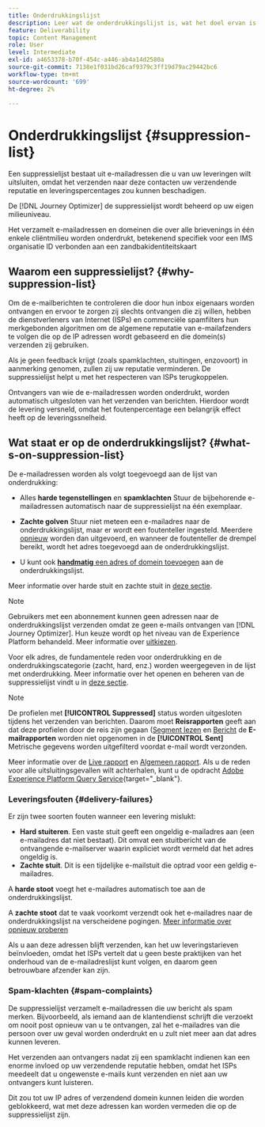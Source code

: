 ```yaml
---
title: Onderdrukkingslijst
description: Leer wat de onderdrukkingslijst is, wat het doel ervan is en wat er in staat.
feature: Deliverability
topic: Content Management
role: User
level: Intermediate
exl-id: a4653378-b70f-454c-a446-ab4a14d2580a
source-git-commit: 7138e1f031bd26caf9379c3ff19d79ac29442bc6
workflow-type: tm+mt
source-wordcount: '699'
ht-degree: 2%

---
```


# Onderdrukkingslijst {#suppression-list}

Een suppressielijst bestaat uit e-mailadressen die u van uw leveringen wilt uitsluiten, omdat het verzenden naar deze contacten uw verzendende reputatie en leveringspercentages zou kunnen beschadigen.

De [!DNL Journey Optimizer] de suppressielijst wordt beheerd op uw eigen milieuniveau.

Het verzamelt e-mailadressen en domeinen die over alle brievenings in één enkele cliëntmilieu worden onderdrukt, betekenend specifiek voor een IMS organisatie ID verbonden aan een zandbakidentiteitskaart

<!--It gathers spam complaints, hard bounces, and soft bounces that occur consistently.-->

## Waarom een suppressielijst? {#why-suppression-list}

Om de e-mailberichten te controleren die door hun inbox eigenaars worden ontvangen en ervoor te zorgen zij slechts ontvangen die zij willen, hebben de dienstverleners van Internet (ISPs) en commerciële spamfilters hun merkgebonden algoritmen om de algemene reputatie van e-mailafzenders te volgen die op de IP adressen wordt gebaseerd en die domein(s) verzenden zij gebruiken.

Als je geen feedback krijgt (zoals spamklachten, stuitingen, enzovoort) in aanmerking genomen, zullen zij uw reputatie verminderen. De suppressielijst helpt u met het respecteren van ISPs terugkoppelen.

Ontvangers van wie de e-mailadressen worden onderdrukt, worden automatisch uitgesloten van het verzenden van berichten. Hierdoor wordt de levering versneld, omdat het foutenpercentage een belangrijk effect heeft op de leveringssnelheid.

## Wat staat er op de onderdrukkingslijst? {#what-s-on-suppression-list}

De e-mailadressen worden als volgt toegevoegd aan de lijst van onderdrukking:

* Alles **harde tegenstellingen** en **spamklachten** Stuur de bijbehorende e-mailadressen automatisch naar de suppressielijst na één exemplaar.

* **Zachte golven** <!--and temporary **ignored** errors--> Stuur niet meteen een e-mailadres naar de onderdrukkingslijst, maar er wordt een foutenteller ingesteld. Meerdere [opnieuw](configuration/retries.md) worden dan uitgevoerd, en wanneer de foutenteller de drempel bereikt, wordt het adres toegevoegd aan de onderdrukkingslijst.

* U kunt ook [**handmatig** een adres of domein toevoegen](configuration/manage-suppression-list.md#add-addresses-and-domains) aan de onderdrukkingslijst.

Meer informatie over harde stuit en zachte stuit in [deze sectie](#delivery-failures).

>[!NOTE]
>
>Gebruikers met een abonnement kunnen geen adressen naar de onderdrukkingslijst verzenden omdat ze geen e-mails ontvangen van [!DNL Journey Optimizer]. Hun keuze wordt op het niveau van de Experience Platform behandeld. Meer informatie over [uitkiezen](../using/consent.md).
<!--Email addresses of recipients who **unsubscribe** from your sendings are NOT sent to the suppression list. Confirmed by eng.: "Subscribe and Unsubscribe are handled by the Consent/Subscription service. A user that opts out will not make it to the suppression list – we won’t send them emails."-->

Voor elk adres, de fundamentele reden voor onderdrukking en de onderdrukkingscategorie (zacht, hard, enz.) worden weergegeven in de lijst met onderdrukking. Meer informatie over het openen en beheren van de suppressielijst vindt u in [deze sectie](configuration/manage-suppression-list.md).

<!--Once a message is sent, the message logs allow you to view the delivery status for each recipient and the associated failure type and reason. [Learn more about monitoring message execution](monitoring.md). NO ACCESS TO LOGS YET-->

>[!NOTE]
>
>De profielen met **[!UICONTROL Suppressed]** status worden uitgesloten tijdens het verzenden van berichten. Daarom moet **Reisrapporten** geeft aan dat deze profielen door de reis zijn gegaan ([Segment lezen](building-journeys/read-segment.md) en [Bericht](building-journeys/journeys-message.md) de **E-mailrapporten** worden niet opgenomen in de **[!UICONTROL Sent]** Metrische gegevens worden uitgefilterd voordat e-mail wordt verzonden.
>
>Meer informatie over de [Live rapport](reports/live-report.md) en [Algemeen rapport](reports/global-report.md). Als u de reden voor alle uitsluitingsgevallen wilt achterhalen, kunt u de opdracht [Adobe Experience Platform Query Service](https://experienceleague.adobe.com/docs/experience-platform/query/api/getting-started.html){target=&quot;_blank&quot;}.

### Leveringsfouten {#delivery-failures}

Er zijn twee soorten fouten wanneer een levering mislukt:

* **Hard stuiteren**. Een vaste stuit geeft een ongeldig e-mailadres aan (een e-mailadres dat niet bestaat). Dit omvat een stuitbericht van de ontvangende e-mailserver waarin expliciet wordt vermeld dat het adres ongeldig is.
* **Zachte stuit**. Dit is een tijdelijke e-mailstuit die optrad voor een geldig e-mailadres.
<!--* **Ignored**. This is an email bounce that occurred for a valid email address but is known to be temporary, such as a failed connection attempt, a temporary Spam-related issue (email reputation), or a temporary technical issue.-->

A **harde stoot** voegt het e-mailadres automatisch toe aan de onderdrukkingslijst.

A **zachte stoot** <!--or an **ignored** error--> dat te vaak voorkomt verzendt ook het e-mailadres naar de onderdrukkingslijst na verscheidene pogingen. [Meer informatie over opnieuw proberen](configuration/retries.md)

Als u aan deze adressen blijft verzenden, kan het uw leveringstarieven beïnvloeden, omdat het ISPs vertelt dat u geen beste praktijken van het onderhoud van de e-mailadreslijst kunt volgen, en daarom geen betrouwbare afzender kan zijn.

### Spam-klachten {#spam-complaints}

De suppressielijst verzamelt e-mailadressen die uw bericht als spam merken. Bijvoorbeeld, als iemand aan de klantendienst schrijft die verzoekt om nooit post opnieuw van u te ontvangen, zal het e-mailadres van die persoon over uw geval worden onderdrukt en u zult niet meer aan dat adres kunnen leveren.

Het verzenden aan ontvangers nadat zij een spamklacht indienen kan een enorme invloed op uw verzendende reputatie hebben, omdat het ISPs meedeelt dat u ongewenste e-mails kunt verzenden en niet aan uw ontvangers kunt luisteren.

Dit zou tot uw IP adres of verzendend domein kunnen leiden die worden geblokkeerd, wat met deze adressen kan worden vermeden die op de suppressielijst zijn.

<!--### Unsubscriptions {#unsubscriptions}

Every email sent to recipients must include an unsubscribe link. Upon clicking this link, if a recipient confirms [opting out](consent.md), the corresponding email address is immediately sent to the suppression list. This user must not receive communication from your brand until subscribed again.
NOT TRUE > "Subscribe and Unsubscribe are handled by the Consent/Subscription service. A user that opts out will not make it to the suppression list – we won’t send them emails."-->

<!--MOVED to Configuration/Retries section

The threshold is set at three errors:
* For the same delivery, at the third attempt, the address is suppressed.
* If there are different deliveries and two errors occur at least 24 hours apart, the error counter is incremented upon each error and the address is also suppressed at the third attempt.
When a delivery is successful after a retry, the error counter of the address is reinitialized.

### Retries {#retries}

If a message fails due to a temporary bounce of the **Ignored** type, retries will be performed for **3.5 days** from the time the message was added to the email queue.

The minimum delay between retries and the maximum number of retries to be performed are ///managed by the Enhanced MTA/// based on how well an IP is performing, both historically and currently at a given domain.

After 3.5 days, any message in the retry queue will be removed from the queue and sent back as a bounce.-->
